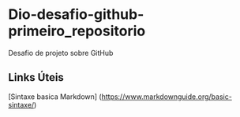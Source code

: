 # Dio-desafio-github-primeiro_repositorio
Desafio de projeto sobre GitHub

## Links Úteis
[Sintaxe basica Markdown] (https://www.markdownguide.org/basic-sintaxe/)
